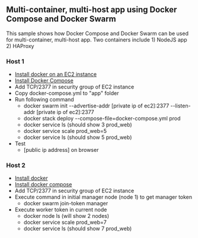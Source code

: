 ## Multi-container, multi-host app using Docker Compose and Docker Swarm
This sample shows how Docker Compose and Docker Swarm can be used for multi-container, multi-host app. Two containers include 1) NodeJS app 2) HAProxy

### Host 1
- [Install docker on an EC2 instance](https://gist.github.com/brijesh-deb/c223c7d8e7d14e83d96001e87330642a)
- [Install Docker Compose](https://gist.github.com/brijesh-deb/fb6d99e577d73b24f3dfcc35ad745ad1)
- Add TCP/2377 in security group of EC2 instance
- Copy docker-compose.yml to "app" folder
- Run following command
	-	docker swarm init --advertise-addr [private ip of ec2]:2377 --listen-addr [private ip of ec2]:2377
	- docker stack deploy --compose-file=docker-compose.yml prod
	- docker service ls (should show 3 prod_web)
	- docker service scale prod_web=5
	- docker service ls (should show 5 prod_web)
- Test
	- [public ip address] on browser

### Host 2
- [Install docker](https://gist.github.com/brijesh-deb/c223c7d8e7d14e83d96001e87330642a)
- [Install docker compose](https://gist.github.com/brijesh-deb/fb6d99e577d73b24f3dfcc35ad745ad1)
- Add TCP/2377 in security group of EC2 instance
- Execute command in initial manager node (node 1) to get manager token
	- docker swarm join-token manager
- Execute worker token in current node
	- docker node ls (will show 2 nodes)
	- docker service scale prod_web=7
	- docker service ls (should show 7 prod_web)
